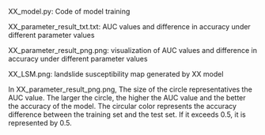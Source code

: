 XX_model.py: Code of model training

XX_parameter_result_txt.txt: AUC values and difference in accuracy under different parameter values

XX_parameter_result_png.png: visualization of AUC values and difference in accuracy under different parameter values

XX_LSM.png: landslide susceptibility map generated by XX model



In XX_parameter_result_png.png, The size of the circle representatives the AUC value. The larger the circle, the higher the AUC value and the better the accuracy of the model. The circular color represents the accuracy difference between the training set and the test set. If it exceeds 0.5, it is represented by 0.5.
